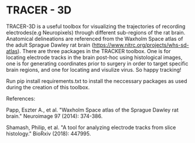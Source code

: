 # TRACER - 3D
TRACER-3D is a useful toolbox for visualizing the trajectories of recording electrodes(e.g Neuropixels) through different sub-regions of the rat brain. Anatomical delineations are referenced from the Waxholm Space atlas of the adult Sprague Dawley rat brain (https://www.nitrc.org/projects/whs-sd-atlas). There are three packages in the TRACKER toolbox. One is for locating electrode tracks in the brain post-hoc using histological images, one is for generating coordinates prior to surgery in order to target specific brain regions, and one for locating and visulize virus. So happy tracking! 

Run pip install requirements.txt to install the neccessary packages as used during the creation of this toolbox.


References:

Papp, Eszter A., et al. "Waxholm Space atlas of the Sprague Dawley rat brain." Neuroimage 97 (2014): 374-386.

Shamash, Philip, et al. "A tool for analyzing electrode tracks from slice histology." BioRxiv (2018): 447995.
